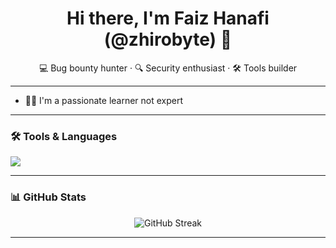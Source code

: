 <h1 align="center">Hi there, I'm Faiz Hanafi (@zhirobyte) 👋</h1>
<p align="center">💻 Bug bounty hunter · 🔍 Security enthusiast · 🛠️ Tools builder</p>

---

- 👨‍💻 I'm a passionate learner not expert
---

### 🛠️ Tools & Languages

<p align="left">
  <img src="https://skillicons.dev/icons?i=python,linux,laravel,github,vscode,windows" />
</p>

---

### 📊 GitHub Stats

<p align="center">
  <img src="http://github-readme-streak-stats.herokuapp.com?user=zhirobyte&theme=dark&background=0D1117&text_color=C9D1D9" alt="GitHub Streak" />
</p>

---
<!--
zhirobyte/zhirobyte is a ✨ special ✨ repository because its `README.md` (this file) appears on your GitHub profile.
-->
